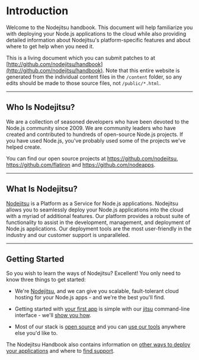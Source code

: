 # Introduction

Welcome to the Nodejitsu handbook. This document will help familiarize you with deploying your Node.js applications to the cloud while also providing detailed information about Nodejitsu's platform-specific features and about
where to get help when you need it.

This is a living document which you can submit patches to at
[http://github.com/nodejitsu/handbook](http://github.com/nodejitsu/handbook).
Note that this entire website is generated from the individual content files in the
`/content` folder, so any edits should be made to those source files, not `/public/*.html`.

---------------------------------------
## Who Is Nodejitsu?

We are a collection of seasoned developers who have been devoted to the Node.js community since 2009. We are community leaders who have created and contributed to hundreds of open-source Node.js projects. If you have used Node.js, you've probably used some of the projects we've helped create.

You can find our open source projects at <https://github.com/nodejitsu>, <https://github.com/flatiron> and <https://github.com/nodeapps>.

---------------------------------------
## What Is Nodejitsu?

[Nodejitsu](http://nodejitsu.com/) is a Platform as a Service for Node.js applications. Nodejitsu allows you to seamlessly deploy your Node.js applications into the cloud with a myriad of additional features. Our platform provides a robust suite of functionality to assist in the development, management, and deployment of Node.js applications. Our deployment tools are the most user-friendly in the industry and our customer support is unparalleled.

---------------------------------------
## Getting Started

So you wish to learn the ways of Nodejitsu? Excellent! You only need to know
three things to get started:

* We're [Nodejitsu](http://nodejitsu.com), and we can give you scalable,
fault-tolerant cloud hosting for your Node.js apps - and we're the best you'll
find.

* Getting started with [your first app][hello-world] is simple with our
[jitsu](/features/jitsu) command-line interface - we'll [show you how][hello-world].

* Most of our stack is [open source](http://github.com/nodejitsu) and you can
[use our tools](/appendix/open-source) anywhere else you'd like to.

The Nodejitsu Handbook also contains information on [other ways to deploy your
applications](/features/jitsu#using-the-jitsu-cli-usage-jitsu-deploy-jitsu-apps-deploy) and where to [find support](/support).

[hello-world]: /a-quickstart/hello-world

[meta:title]: <> (Handbook)
